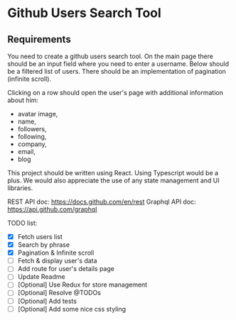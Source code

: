 # Github Users Search Tool

## Requirements

You need to create a github users search tool.
On the main page there should be an input field where you need to enter a username.
Below should be a filtered list of users.
There should be an implementation of pagination (infinite scroll).

Clicking on a row should open the user's page with additional information about him:

- avatar image,
- name,
- followers,
- following,
- company,
- email,
- blog

This project should be written using React. Using Typescript would be a plus.
We would also appreciate the use of any state management and UI libraries.

REST API doc: <https://docs.github.com/en/rest>
Graphql API doc: <https://api.github.com/graphql>

TODO list:

- [x] Fetch users list
- [x] Search by phrase
- [x] Pagination & Infinite scroll
- [ ] Fetch & display user's data
- [ ] Add route for user's details page
- [ ] Update Readme
- [ ] [Optional] Use Redux for store management
- [ ] [Optional] Resolve @TODOs
- [ ] [Optional] Add tests
- [ ] [Optional] Add some nice css styling
